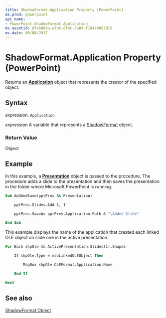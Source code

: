 ```yaml
---
title: ShadowFormat.Application Property (PowerPoint)
ms.prod: powerpoint
api_name:
- PowerPoint.ShadowFormat.Application
ms.assetid: 87e6066a-e7b5-8f4c-3ab9-f1d474097d15
ms.date: 06/08/2017
---
```



# ShadowFormat.Application Property (PowerPoint)

Returns an  **[Application](PowerPoint.Application.md)** object that represents the creator of the specified object.


## Syntax

 _expression_. `Application`

 _expression_ A variable that represents a [ShadowFormat](./PowerPoint.ShadowFormat.md) object.


### Return Value

Object


## Example

In this example, a  **[Presentation](PowerPoint.Presentation.md)** object is passed to the procedure. The procedure adds a slide to the presentation and then saves the presentation in the folder where Microsoft PowerPoint is running.


```vb
Sub AddAndSave(pptPres As Presentation)

    pptPres.Slides.Add 1, 1

    pptPres.SaveAs pptPres.Application.Path & "\Added Slide"

End Sub
```

This example displays the name of the application that created each linked OLE object on slide one in the active presentation.




```vb
For Each shpOle In ActivePresentation.Slides(1).Shapes

    If shpOle.Type = msoLinkedOLEObject Then

        MsgBox shpOle.OLEFormat.Application.Name

    End If

Next
```


## See also


[ShadowFormat Object](PowerPoint.ShadowFormat.md)

